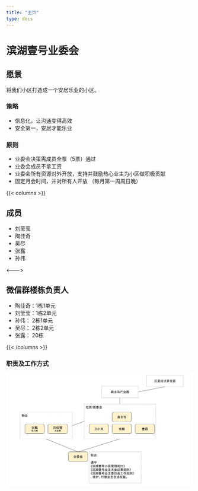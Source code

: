 ```yaml
---
title: "主页"
type: docs
---
```


# 滨湖壹号业委会

## 愿景

将我们小区打造成一个安居乐业的小区。

### 策略

- 信息化，让沟通变得高效
- 安全第一，安居才能乐业

### 原则

- 业委会决策需成员全票（5票）通过
- 业委会成员不拿工资
- 业委会所有资源对外开放，支持并鼓励热心业主为小区做积极贡献
- 固定月会时间，并对所有人开放 （每月第一周周日晚）

{{< columns >}}
## 成员

- 刘莹莹
- 陶佳奇
- 吴尽
- 张露
- 孙伟

<--->

## 微信群楼栋负责人

- 陶佳奇：1栋1单元
- 刘莹莹：1栋2单元
- 孙伟：  2栋1单元
- 吴尽：  2栋2单元
- 张露：  20栋

{{< /columns >}}

### 职责及工作方式

![stakeholders](image/stakeholders.jpg)